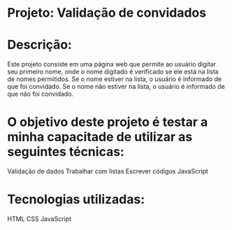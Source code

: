 # Projeto: Validação de convidados

# Descrição:
  Este projeto consiste em uma página web que permite ao usuário digitar seu primeiro nome, 
onde o nome digitado é verificado se ele está na lista de nomes permitidos. Se o nome estiver 
na lista, o usuário é informado de que foi convidado. Se o nome não estiver na lista, o usuário 
é informado de que não foi convidado.


# O objetivo deste projeto é testar a minha capacitade de utilizar as seguintes técnicas:
Validação de dados
Trabalhar com listas
Escrever códigos JavaScript

# Tecnologias utilizadas:
HTML
CSS
JavaScript
